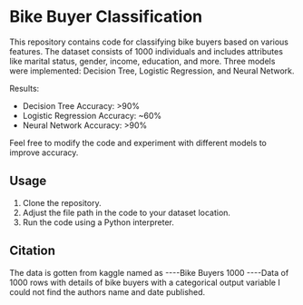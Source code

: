 # Bike Buyer Classification

This repository contains code for classifying bike buyers based on various features. The dataset consists of 1000 individuals and includes attributes like marital status, gender, income, education, and more. Three models were implemented: Decision Tree, Logistic Regression, and Neural Network. 

Results:
- Decision Tree Accuracy: >90%
- Logistic Regression Accuracy: ~60%
- Neural Network Accuracy: >90%

Feel free to modify the code and experiment with different models to improve accuracy.

## Usage

1. Clone the repository. 
3. Adjust the file path in the code to your dataset location.
4. Run the code using a Python interpreter.

## Citation
The data is gotten from kaggle named as
----Bike Buyers 1000
----Data of 1000 rows with details of bike buyers with a categorical output variable
I could not find the authors name and date published.
